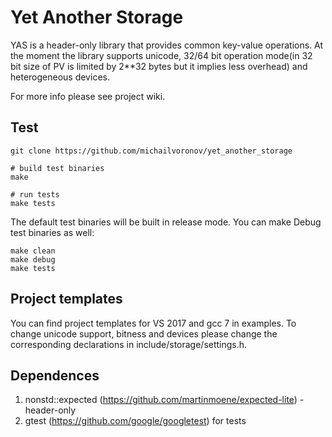 # Yet Another Storage
YAS is a header-only library that provides common key-value operations. At the moment the library supports unicode, 32/64 bit operation mode(in 32 bit size of PV is limited by 2**32 bytes but it implies less overhead) and heterogeneous devices. 

For more info please see project wiki.

## Test

```shell
git clone https://github.com/michailvoronov/yet_another_storage

# build test binaries
make

# run tests
make tests
```

The default test binaries will be built in release mode. You can make Debug test binaries as well:

```shell
make clean
make debug
make tests
```

## Project templates

You can find project templates for VS 2017 and gcc 7 in examples. To change unicode support, bitness and devices please change the corresponding declarations in include/storage/settings.h.

## Dependences 

1. nonstd::expected (https://github.com/martinmoene/expected-lite) - header-only
2. gtest (https://github.com/google/googletest) for tests
